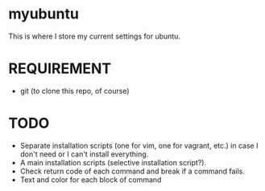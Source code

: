 myubuntu
========

This is where I store my current settings for ubuntu.

REQUIREMENT
=======

- git (to clone this repo, of course)

TODO
=======

- Separate installation scripts (one for vim, one for vagrant, etc.) in case I don't need or I can't install everything.
- A main installation scripts (selective installation script?).
- Check return code of each command and break if a command fails.
- Text and color for each block of command
